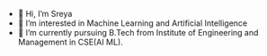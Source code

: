 - 👋 Hi, I’m Sreya 
- 👀 I’m interested in Machine Learning and Artificial Intelligence
- 🌱 I’m currently pursuing B.Tech from Institute of Engineering and Management in CSE(AI ML).
<!---
sreyaad/sreyaad is a ✨ special ✨ repository because its `README.md` (this file) appears on your GitHub profile.
You can click the Preview link to take a look at your changes.
--->
